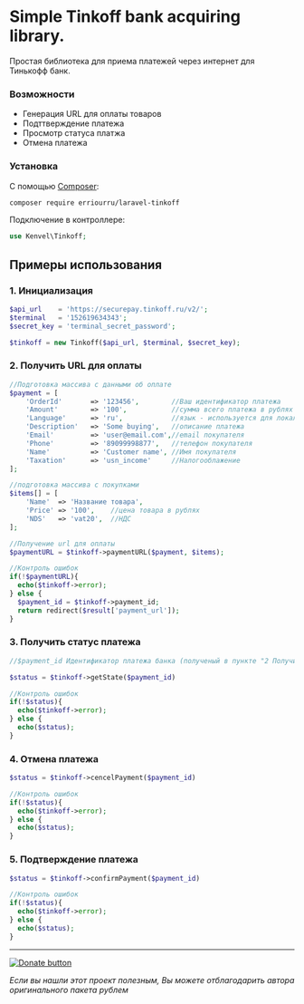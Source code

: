 # Simple Tinkoff bank acquiring library.
Простая библиотека для приема платежей через интернет для Тинькофф банк.

### Возможности

 * Генерация URL для оплаты товаров
 * Подттверждение платежа
 * Просмотр статуса платжа
 * Отмена платежа

### Установка

С помощью [Composer](https://getcomposer.org/):

```bash
composer require erriourru/laravel-tinkoff
```

Подключение в контроллере:

```php
use Kenvel\Tinkoff;
```

## Примеры использования
### 1. Инициализация

```php
$api_url    = 'https://securepay.tinkoff.ru/v2/';
$terminal   = '152619634343';
$secret_key = 'terminal_secret_password';

$tinkoff = new Tinkoff($api_url, $terminal, $secret_key);
```

### 2. Получить URL для оплаты
```php
//Подготовка массива с данными об оплате
$payment = [
    'OrderId'       => '123456',        //Ваш идентификатор платежа
    'Amount'        => '100',           //сумма всего платежа в рублях
    'Language'      => 'ru',            //язык - используется для локализации страницы оплаты
    'Description'   => 'Some buying',   //описание платежа
    'Email'         => 'user@email.com',//email покупателя
    'Phone'         => '89099998877',   //телефон покупателя
    'Name'          => 'Customer name', //Имя покупателя
    'Taxation'      => 'usn_income'     //Налогооблажение
];

//подготовка массива с покупками
$items[] = [
    'Name'  => 'Название товара',
    'Price' => '100',    //цена товара в рублях
    'NDS'   => 'vat20',  //НДС
];

//Получение url для оплаты
$paymentURL = $tinkoff->paymentURL($payment, $items);

//Контроль ошибок
if(!$paymentURL){
  echo($tinkoff->error);
} else {
  $payment_id = $tinkoff->payment_id;
  return redirect($result['payment_url']);
}
```

### 3. Получить статус платежа
```php
//$payment_id Идентификатор платежа банка (полученый в пункте "2 Получить URL для оплаты")

$status = $tinkoff->getState($payment_id)

//Контроль ошибок
if(!$status){
  echo($tinkoff->error);
} else {
  echo($status);
}
```

### 4. Отмена платежа
```php
$status = $tinkoff->cencelPayment($payment_id)

//Контроль ошибок
if(!$status){
  echo($tinkoff->error);
} else {
  echo($status);
}
```

### 5. Подтверждение платежа
```php
$status = $tinkoff->confirmPayment($payment_id)

//Контроль ошибок
if(!$status){
  echo($tinkoff->error);
} else {
  echo($status);
}
```

---

[![Donate button](https://www.paypal.com/en_US/i/btn/btn_donate_SM.gif)](https://www.paypal.com/cgi-bin/webscr?cmd=_s-xclick&hosted_button_id=FGCHZNKKVG622&source=url)

*Если вы нашли этот проект полезным, Вы можете отблагодарить автора оригинального пакета рублем*
